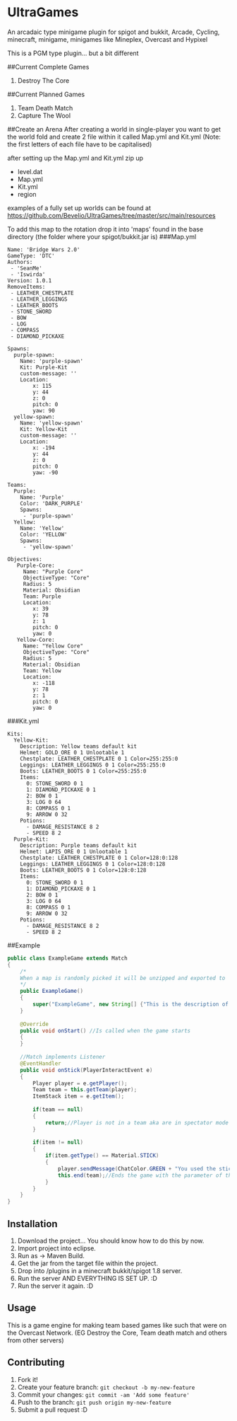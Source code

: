 # UltraGames
An arcadaic type minigame plugin for spigot and bukkit, Arcade, Cycling, minecraft, minigame, minigames like Mineplex, Overcast and Hypixel

This is a PGM type plugin... but a bit different

##Current Complete Games
1. Destroy The Core

##Current Planned Games
1. Team Death Match
2. Capture The Wool

##Create an Arena
After creating a world in single-player you want to get the world fold and create 2 file within it called Map.yml and Kit.yml (Note: the first letters of each file have to be capitalised)

after setting up the Map.yml and Kit.yml zip up 
 - level.dat
 - Map.yml
 - Kit.yml
 - region

examples of a fully set up worlds can be found at https://github.com/Bevelio/UltraGames/tree/master/src/main/resources

To add this map to the rotation drop it into 'maps' found in the base directory (the folder where your spigot/bukkit.jar is) 
###Map.yml
```
Name: 'Bridge Wars 2.0'
GameType: 'DTC'
Authors: 
 - 'SeanMe'
 - 'Iswirda'
Version: 1.0.1
RemoveItems:
 - LEATHER_CHESTPLATE
 - LEATHER_LEGGINGS
 - LEATHER_BOOTS
 - STONE_SWORD
 - BOW
 - LOG
 - COMPASS
 - DIAMOND_PICKAXE

Spawns:
  purple-spawn:
    Name: 'purple-spawn'
    Kit: Purple-Kit
    custom-message: ''
    Location:
        x: 115
        y: 44
        z: 0
        pitch: 0
        yaw: 90
  yellow-spawn:
    Name: 'yellow-spawn'
    Kit: Yellow-Kit
    custom-message: ''
    Location:
        x: -194
        y: 44
        z: 0
        pitch: 0
        yaw: -90

Teams:
  Purple:
    Name: 'Purple'
    Color: 'DARK_PURPLE'
    Spawns:
     - 'purple-spawn'
  Yellow:
    Name: 'Yellow'
    Color: 'YELLOW'
    Spawns:
     - 'yellow-spawn'

Objectives:
   Purple-Core:
     Name: "Purple Core"
     ObjectiveType: "Core"
     Radius: 5
     Material: Obsidian
     Team: Purple
     Location:
        x: 39
        y: 78
        z: 1
        pitch: 0
        yaw: 0
   Yellow-Core:
     Name: "Yellow Core"
     ObjectiveType: "Core"
     Radius: 5
     Material: Obsidian
     Team: Yellow
     Location:
        x: -118
        y: 78
        z: 1
        pitch: 0
        yaw: 0
```

###Kit.yml
```
Kits:
  Yellow-Kit:
    Description: Yellow teams default kit
    Helmet: GOLD_ORE 0 1 Unlootable 1
    Chestplate: LEATHER_CHESTPLATE 0 1 Color=255:255:0
    Leggings: LEATHER_LEGGINGS 0 1 Color=255:255:0
    Boots: LEATHER_BOOTS 0 1 Color=255:255:0
    Items:
      0: STONE_SWORD 0 1 
      1: DIAMOND_PICKAXE 0 1
      2: BOW 0 1
      3: LOG 0 64 
      8: COMPASS 0 1 
      9: ARROW 0 32 
    Potions:
      - DAMAGE_RESISTANCE 8 2
      - SPEED 8 2
  Purple-Kit:
    Description: Purple teams default kit
    Helmet: LAPIS_ORE 0 1 Unlootable 1
    Chestplate: LEATHER_CHESTPLATE 0 1 Color=128:0:128
    Leggings: LEATHER_LEGGINGS 0 1 Color=128:0:128
    Boots: LEATHER_BOOTS 0 1 Color=128:0:128 
    Items:
      0: STONE_SWORD 0 1 
      1: DIAMOND_PICKAXE 0 1
      2: BOW 0 1 
      3: LOG 0 64
      8: COMPASS 0 1
      9: ARROW 0 32 
    Potions:
      - DAMAGE_RESISTANCE 8 2
      - SPEED 8 2
```

##Example
```Java
public class ExampleGame extends Match
{
	/*
	When a map is randomly picked it will be unzipped and exported to 'matches/match_00' then the data in the map.yml is loaded and we get the gametype... Then we create the game based on that gametype. then when the 15 seconds is up for the pregame the method within the game called 'onStart()' is called
	*/
	public ExampleGame()
	{
		super("ExampleGame", new String[] {"This is the description of the game", "..."});
	}
	
	@Override
	public void onStart() //Is called when the game starts
	{
	}
	
	//Match implements Listener
	@EventHandler
	public void onStick(PlayerInteractEvent e)
	{
		Player player = e.getPlayer();
		Team team = this.getTeam(player);
		ItemStack item = e.getItem();
		
		if(team == null)
		{
			return;//Player is not in a team aka are in spectator mode
		}
		
		if(item != null)
		{
			if(item.getType() == Material.STICK)
			{
				player.sendMessage(ChatColor.GREEN + "You used the stick!! :DD");
				this.end(team);//Ends the game with the parameter of the team that won
			}
		}
	}
}
```

## Installation
1. Download the project... You should know how to do this by now.
2. Import project into eclipse.
3. Run as -> Maven Build.
4. Get the jar from the target file within the project.
5. Drop into /plugins in a minecraft bukkit/spigot 1.8 server.
6. Run the server AND EVERYTHING IS SET UP. :D
7. Run the server it again. :D

## Usage
This is a game engine for making team based games like such that were on the Overcast Network. (EG Destroy the Core, Team death match and others from other servers)
## Contributing
1. Fork it!
2. Create your feature branch: `git checkout -b my-new-feature`
3. Commit your changes: `git commit -am 'Add some feature'`
4. Push to the branch: `git push origin my-new-feature`
5. Submit a pull request :D

